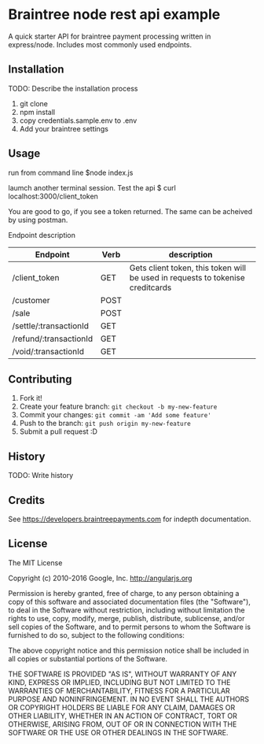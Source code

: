 # Braintree node rest api example

A quick starter API for braintree payment processing written in express/node. Includes most commonly used endpoints.

## Installation

TODO: Describe the installation process
1. git clone
2. npm install
3. copy credentials.sample.env to .env
4. Add your braintree settings

## Usage
run from command line
$node index.js

laumch another terminal session. Test the api
$ curl localhost:3000/client_token

You are good to go, if you see a token returned.  The same can be acheived by using postman.


Endpoint description


|Endpoint   |Verb|description   |
|-------------|---|------|
|/client_token|GET| Gets client token, this token will be used in requests to tokenise creditcards   |
| /customer  |  POST | |
| /sale | POST  | |
| /settle/:transactionId | GET  | |
| /refund/:transactionId | GET  | |
| /void/:transactionId | GET  | |






## Contributing

1. Fork it!
2. Create your feature branch: `git checkout -b my-new-feature`
3. Commit your changes: `git commit -am 'Add some feature'`
4. Push to the branch: `git push origin my-new-feature`
5. Submit a pull request :D

## History

TODO: Write history

## Credits

See https://developers.braintreepayments.com for indepth documentation.

## License

The MIT License

Copyright (c) 2010-2016 Google, Inc. http://angularjs.org

Permission is hereby granted, free of charge, to any person obtaining a copy
of this software and associated documentation files (the "Software"), to deal
in the Software without restriction, including without limitation the rights
to use, copy, modify, merge, publish, distribute, sublicense, and/or sell
copies of the Software, and to permit persons to whom the Software is
furnished to do so, subject to the following conditions:

The above copyright notice and this permission notice shall be included in
all copies or substantial portions of the Software.

THE SOFTWARE IS PROVIDED "AS IS", WITHOUT WARRANTY OF ANY KIND, EXPRESS OR
IMPLIED, INCLUDING BUT NOT LIMITED TO THE WARRANTIES OF MERCHANTABILITY,
FITNESS FOR A PARTICULAR PURPOSE AND NONINFRINGEMENT. IN NO EVENT SHALL THE
AUTHORS OR COPYRIGHT HOLDERS BE LIABLE FOR ANY CLAIM, DAMAGES OR OTHER
LIABILITY, WHETHER IN AN ACTION OF CONTRACT, TORT OR OTHERWISE, ARISING FROM,
OUT OF OR IN CONNECTION WITH THE SOFTWARE OR THE USE OR OTHER DEALINGS IN
THE SOFTWARE.